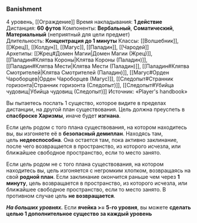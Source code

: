 ### Banishment
4 уровень, [[Ограждение]]
Время накладывания: **1 действие**
Дистанция: **60 футов**
Компоненты: **Вербальный**, **Соматический**, **Материальный** (неприятный для цели предмет)
Длительность: **Концентрация до 1 минуты**
Классы: [[Волшебник]], [[Жрец]], [[Колдун]], [[Магус]], [[Паладин]], [[Чародей]]
Архетипы: [[Жрец#Домен Магии|Домен Магии (Жрец)]], [[Паладин#Клятва Короны|Клятва Короны (Паладин)]], [[Паладин#Клятва Мести|Клятва Мести (Паладин)]], [[Паладин#Клятва Смотрителей|Клятва Смотрителей (Паладин)]], [[Магус#Орден Чароборцев|Орден Чароборцев (Магус)]], [[Следопыт#Странник горизонта|Странник горизонта (Следопыт)]], [[Следопыт#Убийца чудовищ|Убийца чудовищ (Следопыт)]]
Источник: «Player's handbook»

Вы пытаетесь послать 1 существо, которое видите в пределах дистанции, на другой план существования. Цель должна преуспеть в **спасброске Харизмы**, иначе будет **изгнана**.

Если цель родом с того плана существования, на котором находитесь вы, вы изгоняете её в **безопасный демиплан**. Находясь там, цель **недееспособна**. Она остается там, пока активно заклинание, после чего возвращается в пространство, из которого исчезла, или ближайшее свободное пространство, если то место занято.

Если цель родом не с того плана существования, на котором находитесь вы, цель изгоняется с негромким хлопком, возвращаясь на свой **родной план**. Если заклинание окончится раньше чем через **1 минуту**, цель возвращается в пространство, из которого исчезла, или ближайшее свободное пространство, если то место занято. В противном случае цель **не возвращается**.

**_На больших уровнях._** Если **ячейка >= 5-го уровня**, вы можете **сделать целью 1 дополнительное существо за каждый уровень**